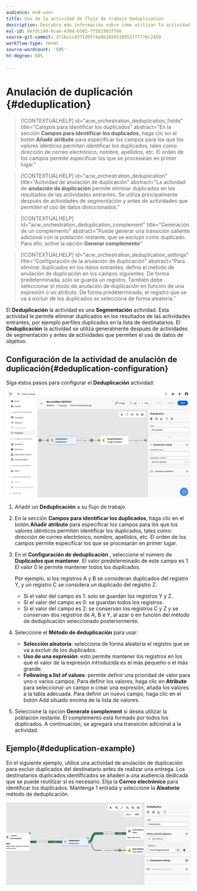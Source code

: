 ```yaml
---
audience: end-user
title: Uso de la actividad de flujo de trabajo Deduplication
description: Descubra más información sobre cómo utilizar la actividad del flujo de trabajo Deduplicación
exl-id: 8efdc140-6cae-430d-b585-ff581993ff60
source-git-commit: 371bccc8371d9ff4a9b1659510953ff7776c2459
workflow-type: tm+mt
source-wordcount: '595'
ht-degree: 60%

---
```


# Anulación de duplicación {#deduplication}

>[!CONTEXTUALHELP]
>id="acw_orchestration_deduplication_fields"
>title="Campos para identificar los duplicados"
>abstract="En la sección **Campos para identificar los duplicados**, haga clic en el botón **Añadir atributo** para especificar los campos para los que los valores idénticos permiten identificar los duplicados, tales como: dirección de correo electrónico, nombre, apellidos, etc. El orden de los campos permite especificar los que se procesarán en primer lugar."

>[!CONTEXTUALHELP]
>id="acw_orchestration_deduplication"
>title="Actividad de anulación de duplicación"
>abstract="La actividad de **anulación de duplicación** permite eliminar duplicados en los resultados de las actividades entrantes. Se utiliza principalmente después de actividades de segmentación y antes de actividades que permiten el uso de datos direccionados."

>[!CONTEXTUALHELP]
>id="acw_orchestration_deduplication_complement"
>title="Generación de un complemento"
>abstract="Puede generar una transición saliente adicional con la población restante, que se excluyó como duplicado. Para ello, active la opción **Generar complemento**"

>[!CONTEXTUALHELP]
>id="acw_orchestration_deduplication_settings"
>title="Configuración de la anulación de duplicación"
>abstract="Para eliminar duplicados en los datos entrantes, defina el método de anulación de duplicación en los campos siguientes. De forma predeterminada, solo se guarda un registro. También debe seleccionar el modo de anulación de duplicación en función de una expresión o un atributo. De forma predeterminada, el registro que se va a excluir de los duplicados se selecciona de forma aleatoria."

El **Deduplicación** la actividad es una **Segmentación** actividad. Esta actividad le permite eliminar duplicados en los resultados de las actividades entrantes, por ejemplo perfiles duplicados en la lista de destinatarios. El **Deduplicación** la actividad se utiliza generalmente después de actividades de segmentación y antes de actividades que permiten el uso de datos de objetivo.

## Configuración de la actividad de anulación de duplicación{#deduplication-configuration}

Siga estos pasos para configurar el **Deduplicación** actividad:

![](../assets/workflow-deduplication.png)

1. Añadir un **Deduplicación** a su flujo de trabajo.

1. En la sección **Campos para identificar los duplicados**, haga clic en el botón **Añadir atributo** para especificar los campos para los que los valores idénticos permiten identificar los duplicados, tales como: dirección de correo electrónico, nombre, apellidos, etc. El orden de los campos permite especificar los que se procesarán en primer lugar.

1. En el **Configuración de deduplicación** , seleccione el número de **Duplicados que mantener**. El valor predeterminado de este campo es 1. El valor 0 le permite mantener todos los duplicados.

   Por ejemplo, si los registros A y B se consideran duplicados del registro Y, y un registro C se considera un duplicado del registro Z:

   * Si el valor del campo es 1: solo se guardan los registros Y y Z.
   * Si el valor del campo es 0: se guardan todos los registros.
   * Si el valor del campo es 2: se conservan los registros C y Z y se conservan dos registros de A, B e Y, al azar o en función del método de deduplicación seleccionado posteriormente.

1. Seleccione el **Método de deduplicación** para usar:

   * **Selección aleatoria**: selecciona de forma aleatoria el registro que se va a excluir de los duplicados.
   * **Uso de una expresión**: esto permite mantener los registros en los que el valor de la expresión introducida es el más pequeño o el más grande.
   * **Following a list of values**: permite definir una prioridad de valor para uno o varios campos. Para definir los valores, haga clic en **Atributo** para seleccionar un campo o crear una expresión, añada los valores a la tabla adecuada. Para definir un nuevo campo, haga clic en el botón Add situado encima de la lista de valores.

1. Seleccione la opción **Generate complement** si desea utilizar la población restante. El complemento está formado por todos los duplicados. A continuación, se agregará una transición adicional a la actividad.

## Ejemplo{#deduplication-example}

En el siguiente ejemplo, utilice una actividad de anulación de duplicación para excluir duplicados del destinatario antes de realizar una entrega. Los destinatarios duplicados identificados se añaden a una audiencia dedicada que se puede reutilizar si es necesario. Elija la **Correo electrónico** para identificar los duplicados. Mantenga 1 entrada y seleccione la **Aleatorio** método de deduplicación.

![](../assets/workflow-deduplication-example.png)
